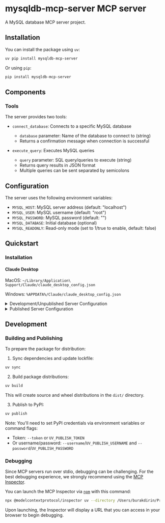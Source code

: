 # mysqldb-mcp-server MCP server

A MySQL database MCP server project.

## Installation

You can install the package using `uv`:

```bash
uv pip install mysqldb-mcp-server
```

Or using `pip`:

```bash
pip install mysqldb-mcp-server
```

## Components

### Tools

The server provides two tools:
- `connect_database`: Connects to a specific MySQL database
  - `database` parameter: Name of the database to connect to (string)
  - Returns a confirmation message when connection is successful

- `execute_query`: Executes MySQL queries
  - `query` parameter: SQL query/queries to execute (string)
  - Returns query results in JSON format
  - Multiple queries can be sent separated by semicolons

## Configuration

The server uses the following environment variables:

- `MYSQL_HOST`: MySQL server address (default: "localhost")
- `MYSQL_USER`: MySQL username (default: "root") 
- `MYSQL_PASSWORD`: MySQL password (default: "")
- `MYSQL_DATABASE`: Initial database (optional)
- `MYSQL_READONLY`: Read-only mode (set to 1/true to enable, default: false)

## Quickstart

### Installation

#### Claude Desktop

MacOS: `~/Library/Application\ Support/Claude/claude_desktop_config.json`

Windows: `%APPDATA%/Claude/claude_desktop_config.json`

<details>
  <summary>Development/Unpublished Server Configuration</summary>

```json
{
  "mcpServers": {
    "mysqldb-mcp-server": {
      "command": "uv",
      "args": [
        "--directory",
        "/Users/burakdirin/Projects/mysqldb-mcp-server",
        "run",
        "mysqldb-mcp-server"
      ],
      "env": {
        "MYSQL_HOST": "localhost",
        "MYSQL_USER": "root",
        "MYSQL_PASSWORD": "password",
        "MYSQL_DATABASE": "[optional]",
        "MYSQL_READONLY": "true"
      }
    }
  }
}
```
</details>

<details>
  <summary>Published Server Configuration</summary>

```json
{
  "mcpServers": {
    "mysqldb-mcp-server": {
      "command": "uvx",
      "args": [
        "mysqldb-mcp-server"
      ],
      "env": {
        "MYSQL_HOST": "localhost",
        "MYSQL_USER": "root",
        "MYSQL_PASSWORD": "password",
        "MYSQL_DATABASE": "[optional]",
        "MYSQL_READONLY": "true"
      }
    }
  }
}
```
</details>

## Development

### Building and Publishing

To prepare the package for distribution:

1. Sync dependencies and update lockfile:
```bash
uv sync
```

2. Build package distributions:
```bash
uv build
```

This will create source and wheel distributions in the `dist/` directory.

3. Publish to PyPI:
```bash
uv publish
```

Note: You'll need to set PyPI credentials via environment variables or command flags:
- Token: `--token` or `UV_PUBLISH_TOKEN`
- Or username/password: `--username`/`UV_PUBLISH_USERNAME` and `--password`/`UV_PUBLISH_PASSWORD`

### Debugging

Since MCP servers run over stdio, debugging can be challenging. For the best debugging
experience, we strongly recommend using the [MCP Inspector](https://github.com/modelcontextprotocol/inspector).

You can launch the MCP Inspector via [`npm`](https://docs.npmjs.com/downloading-and-installing-node-js-and-npm) with this command:

```bash
npx @modelcontextprotocol/inspector uv --directory /Users/burakdirin/Projects/mysqldb-mcp-server run mysqldb-mcp-server
```

Upon launching, the Inspector will display a URL that you can access in your browser to begin debugging.